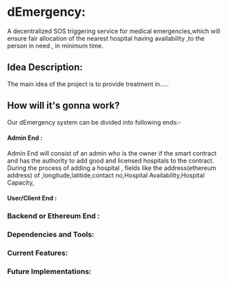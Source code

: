 # dEmergency:

A decentralized SOS triggering service for medical emergencies,which will ensure fair allocation of the nearest hospital having availability ,to the person in need , in minimum time.

## Idea Description:
The main idea of the project is to provide treatment in.....


## How will it's gonna work?
Our dEmergency system can be divided into following ends:-
#### Admin End :
Admin End will consist of an admin who is the owner if the smart contract and has the authority to add good and licensed hospitals to the contract.
During the process of adding a hospital , fields like the address(ethereum address) of ,longitude,latitide,contact no,Hospital Availability,Hospital Capacity,

#### User/Client End :

### Backend or Ethereum End :





### Dependencies and Tools:




### Current Features:




### Future Implementations:
